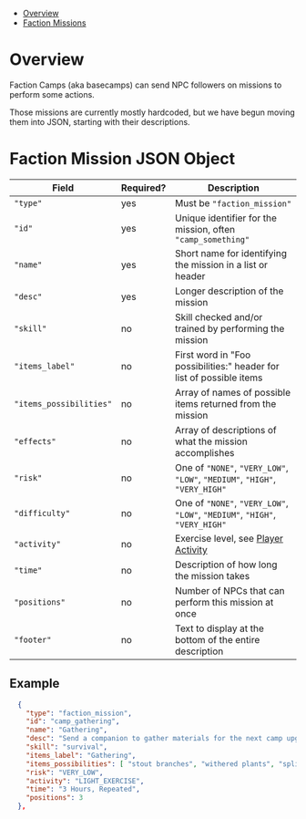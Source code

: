 <!-- START doctoc generated TOC please keep comment here to allow auto update -->
<!-- DON'T EDIT THIS SECTION, INSTEAD RE-RUN doctoc TO UPDATE -->
- [Overview](#overview)
- [Faction Missions](#faction-missions)
<!-- END doctoc generated TOC please keep comment here to allow auto update -->

# Overview

Faction Camps (aka basecamps) can send NPC followers on missions to perform some actions.

Those missions are currently mostly hardcoded, but we have begun moving them into JSON, starting
with their descriptions.

# Faction Mission JSON Object

| Field | Required? | Description |
| ----- | --------- | ----------- |
| `"type"` | yes | Must be `"faction_mission"` |
| `"id"` | yes | Unique identifier for the mission, often `"camp_something"` |
| `"name"` | yes | Short name for identifying the mission in a list or header |
| `"desc"` | yes | Longer description of the mission |
| `"skill"` | no | Skill checked and/or trained by performing the mission |
| `"items_label"` | no | First word in "Foo possibilities:" header for list of possible items |
| `"items_possibilities"` | no | Array of names of possible items returned from the mission |
| `"effects"` | no | Array of descriptions of what the mission accomplishes |
| `"risk"` | no | One of `"NONE"`, `"VERY_LOW"`, `"LOW"`, `"MEDIUM"`, `"HIGH"`, `"VERY_HIGH"` |
| `"difficulty"` | no | One of `"NONE"`, `"VERY_LOW"`, `"LOW"`, `"MEDIUM"`, `"HIGH"`, `"VERY_HIGH"` |
| `"activity"` | no | Exercise level, see [Player Activity](../PLAYER_ACTIVITY.md#json-properties) |
| `"time"` | no | Description of how long the mission takes |
| `"positions"` | no | Number of NPCs that can perform this mission at once |
| `"footer"` | no | Text to display at the bottom of the entire description |

## Example

```json
  {
    "type": "faction_mission",
    "id": "camp_gathering",
    "name": "Gathering",
    "desc": "Send a companion to gather materials for the next camp upgrade.",
    "skill": "survival",
    "items_label": "Gathering",
    "items_possibilities": [ "stout branches", "withered plants", "splintered wood" ],
    "risk": "VERY_LOW",
    "activity": "LIGHT_EXERCISE",
    "time": "3 Hours, Repeated",
    "positions": 3
  },
```